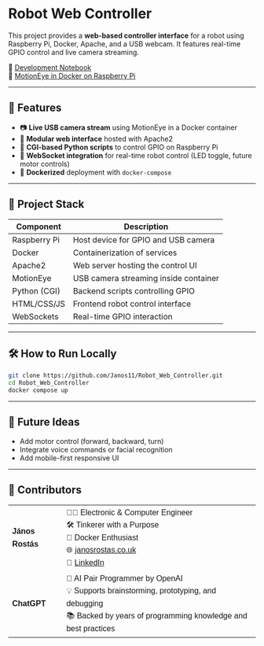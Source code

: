 # Robot Web Controller

This project provides a **web-based controller interface** for a robot using Raspberry Pi, Docker, Apache, and a USB webcam. It features real-time GPIO control and live camera streaming.

📓 [Development Notebook](documents/Robot_Web_Controller.ipynb)\
🎥 [MotionEye in Docker on Raspberry Pi](documents/MotionEye_in_Docker_Raspberry_Pi.ipynb)

---

## 🚀 Features

- 📷 **Live USB camera stream** using MotionEye in a Docker container
- 🧠 **Modular web interface** hosted with Apache2
- 🧩 **CGI-based Python scripts** to control GPIO on Raspberry Pi
- 🔌 **WebSocket integration** for real-time robot control (LED toggle, future motor controls)
- 🐳 **Dockerized** deployment with `docker-compose`

---

## 🧪 Project Stack

| Component    | Description                           |
| ------------ | ------------------------------------- |
| Raspberry Pi | Host device for GPIO and USB camera   |
| Docker       | Containerization of services          |
| Apache2      | Web server hosting the control UI     |
| MotionEye    | USB camera streaming inside container |
| Python (CGI) | Backend scripts controlling GPIO      |
| HTML/CSS/JS  | Frontend robot control interface      |
| WebSockets   | Real-time GPIO interaction            |

---

## 🛠️ How to Run Locally

```bash
git clone https://github.com/Janos11/Robot_Web_Controller.git
cd Robot_Web_Controller
docker compose up
```



---

## 🧭 Future Ideas

- Add motor control (forward, backward, turn)
- Integrate voice commands or facial recognition
- Add mobile-first responsive UI



---
## 🤝 Contributors

<table style="font-family: Arial, sans-serif; line-height: 1.6;">
  <tr>
    <td><strong>János Rostás</strong></td>
    <td>
      👨‍💻 Electronic & Computer Engineer<br>
      🛠️ Tinkerer with a Purpose<br>
      🐳 Docker Enthusiast<br>
      🌐 <a href="https://janosrostas.co.uk" target="_blank">janosrostas.co.uk</a><br>
      🔗 <a href="https://www.linkedin.com/in/janos-rostas/" target="_blank">LinkedIn</a>
    </td>
  </tr>
  <tr>
    <td><strong>ChatGPT</strong></td>
    <td>
      🤖 AI Pair Programmer by OpenAI<br>
      💡 Supports brainstorming, prototyping, and debugging<br>
      📚 Backed by years of programming knowledge and best practices
    </td>
  </tr>
</table>
  
